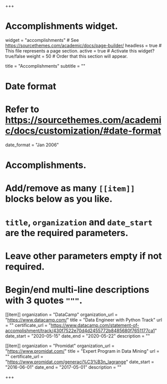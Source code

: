 +++
# Accomplishments widget.
widget = "accomplishments"  # See https://sourcethemes.com/academic/docs/page-builder/
headless = true  # This file represents a page section.
active = true  # Activate this widget? true/false
weight = 50  # Order that this section will appear.

title = "Accomplish&shy;ments"
subtitle = ""

# Date format
#   Refer to https://sourcethemes.com/academic/docs/customization/#date-format
date_format = "Jan 2006"

# Accomplishments.
#   Add/remove as many `[[item]]` blocks below as you like.
#   `title`, `organization` and `date_start` are the required parameters.
#   Leave other parameters empty if not required.
#   Begin/end multi-line descriptions with 3 quotes `"""`.

[[item]]
  organization = "DataCamp"
  organization_url = "https://www.datacamp.com/"
  title = "Data Engineer with Python Track"
  url = ""
  certificate_url = "https://www.datacamp.com/statement-of-accomplishment/track/430f7522e70d4d2455772b8485680f7651177ca1"
  date_start = "2020-05-15"
  date_end = "2020-05-22"
  description = ""



[[item]]
  organization = "Promidat"
  organization_url = "https://www.promidat.com/"
  title = "Expert Program in Data Mining"
  url = ""
  certificate_url = "https://www.promidat.com/generaci%C3%B3n_lagrange"
  date_start = "2016-06-01"
  date_end = "2017-05-01"
  description = ""

+++

